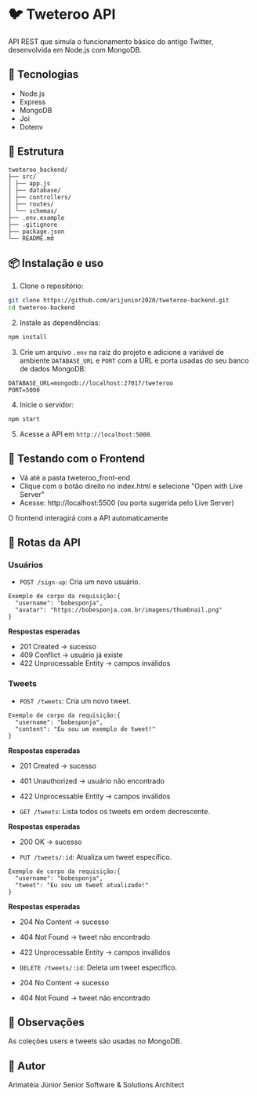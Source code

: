 # 🐦 Tweteroo API

API REST que simula o funcionamento básico do antigo Twitter, desenvolvida em Node.js com MongoDB.

## 🚀 Tecnologias

- Node.js
- Express
- MongoDB
- Joi
- Dotenv

## 📁 Estrutura

```plaintext
tweteroo_backend/
├── src/
│ ├── app.js
│ ├── database/
│ ├── controllers/
│ ├── routes/
│ └── schemas/
├── .env.example
├── .gitignore
├── package.json
└── README.md
```

## 📦 Instalação e uso

1. Clone o repositório:

```bash
git clone https://github.com/arijunior2020/tweteroo-backend.git
cd tweteroo-backend
```

2. Instale as dependências:

```bash
npm install
```

3. Crie um arquivo `.env` na raiz do projeto e adicione a variável de ambiente `DATABASE_URL` e `PORT` com a URL e porta usadas do seu banco de dados MongoDB:

```
DATABASE_URL=mongodb://localhost:27017/tweteroo
PORT=5000
```

4. Inicie o servidor:

```bash
npm start
```

5. Acesse a API em `http://localhost:5000`.

## 📄 Testando com o Frontend

- Vá até a pasta tweteroo_front-end
- Clique com o botão direito no index.html e selecione "Open with Live Server"
- Acesse: http://localhost:5500 (ou porta sugerida pelo Live Server)

O frontend interagirá com a API automaticamente

## 📮 Rotas da API

### Usuários

- `POST /sign-up`: Cria um novo usuário.
```
Exemplo de corpo da requisição:{
  "username": "bobesponja",
  "avatar": "https://bobesponja.com.br/imagens/thumbnail.png"
}
```
**Respostas esperadas**
- 201 Created → sucesso
- 409 Conflict → usuário já existe
- 422 Unprocessable Entity → campos inválidos

### Tweets

- `POST /tweets`: Cria um novo tweet.
```
Exemplo de corpo da requisição:{
  "username": "bobesponja",
  "content": "Eu sou um exemplo de tweet!"
}
```
**Respostas esperadas**
- 201 Created → sucesso
- 401 Unauthorized → usuário não encontrado
- 422 Unprocessable Entity → campos inválidos


- `GET /tweets`: Lista todos os tweets em ordem decrescente.

**Respostas esperadas**
- 200 OK → sucesso


- `PUT /tweets/:id`: Atualiza um tweet específico.
```
Exemplo de corpo da requisição:{
  "username": "bobesponja",
  "tweet": "Eu sou um tweet atualizado!"
}
```
**Respostas esperadas**
- 204 No Content → sucesso
- 404 Not Found → tweet não encontrado
- 422 Unprocessable Entity → campos inválidos

- `DELETE /tweets/:id`: Deleta um tweet específico.

- 204 No Content → sucesso
- 404 Not Found → tweet não encontrado

## 📘 Observações
As coleções users e tweets são usadas no MongoDB.

## 📎 Autor
Arimatéia Júnior
Senior Software & Solutions Architect
